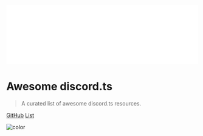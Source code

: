 <!-- _coverpage.md -->

![logo](https://raw.githubusercontent.com/discordts/graphics/master/full-logo-w.png)

# Awesome discord.ts

> A curated list of awesome discord.ts resources.

[GitHub](https://github.com/discordts/awesome/)
[List](#awesome-discordts)

<!-- background color -->

![color](#7289DA)